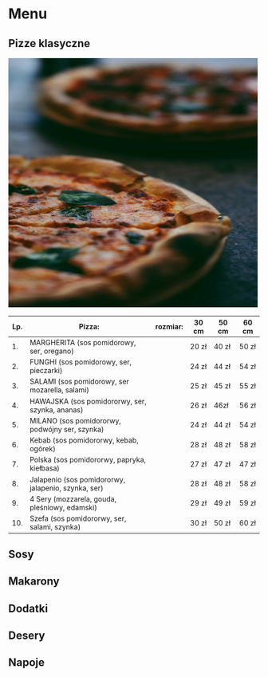 # Menu

## Pizze klasyczne


<img src = "IMG/shayan-ramesht-exSEmuA7R7k-unsplash.jpg" width = 500 height = 500>

|Lp.|Pizza:                                               |rozmiar: | 30 cm | 50 cm | 60 cm |
|---|-----------------------------------------------------|---------|-------|-------|-------|
|1.  |MARGHERITA (sos pomidorowy, ser, oregano)           |         |20 zł  | 40 zł | 50 zł |
|2.  |FUNGHI (sos pomidorowy, ser, pieczarki)             |         |24 zł  | 44 zł | 54 zł |
|3.  |SALAMI (sos pomidorowy, ser mozarella, salami)      |         |25 zł  | 45 zł | 55 zł |
|4.  |HAWAJSKA (sos pomidororwy, ser, szynka, ananas)     |         |26 zł  | 46zł  | 56 zł |
|5.  |MILANO (sos pomidororwy, podwójny ser, szynka)      |         |24 zł  | 44 zł | 54 zł |
|6.  |Kebab (sos pomidororwy, kebab, ogórek)              |         |28 zł  | 48 zł | 58 zł |
|7.  |Polska (sos pomidororwy, papryka, kiełbasa)         |         |27 zł  | 47 zł | 47 zł |
|8.  |Jalapenio (sos pomidororwy, jalapenio, szynka, ser) |         |28 zł  | 48 zł | 58 zł |
|9.  |4 Sery (mozzarela, gouda, pleśniowy, edamski)       |         |29 zł  | 49 zł | 59 zł |
|10. |Szefa (sos pomidororwy, ser, salami, szynka)        |         |30 zł  | 50 zł | 60 zł |



## Sosy


## Makarony

## Dodatki

## Desery

## Napoje
